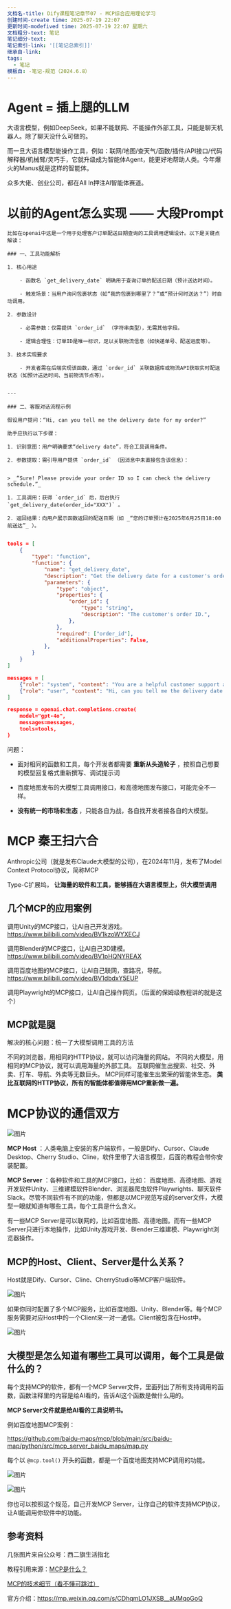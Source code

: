 ```yaml
---
文档名-title: Dify课程笔记章节07 - MCP综合应用理论学习
创建时间-create time: 2025-07-19 22:07
更新时间-modefived time: 2025-07-19 22:07 星期六
文档粗分-text: 笔记
笔记细分-text: 
笔记索引-link: '[[笔记总索引]]'
继承自-link: 
tags:
  - 笔记
模板自: -笔记-规范（2024.6.8）
---
```


# Agent = 插上腿的LLM 

大语言模型，例如DeepSeek，如果不能联网、不能操作外部工具，只能是聊天机器人。除了聊天没什么可做的。

而一旦大语言模型能操作工具，例如：联网/地图/查天气/函数/插件/API接口/代码解释器/机械臂/灵巧手，它就升级成为智能体Agent，能更好地帮助人类。今年爆火的Manus就是这样的智能体。

众多大佬、创业公司，都在All In押注AI智能体赛道。

# 以前的Agent怎么实现 —— 大段Prompt

```
比如在openai中这是一个用于处理客户订单配送日期查询的工具调用逻辑设计。以下是关键点解读：

### 一、工具功能解析

1. 核心用途
    
    - 函数名 `get_delivery_date` 明确用于查询订单的配送日期​（预计送达时间）。
        
    - 触发场景：当用户询问包裹状态（如“我的包裹到哪里了？”或“预计何时送达？”）时自动调用。
        
2. 参数设计
    
    - 必需参数​：仅需提供 `order_id` （字符串类型），无需其他字段。
        
    - 逻辑合理性：订单ID是唯一标识，足以关联物流信息（如快递单号、配送进度等）。
        
3. 技术实现要求
    
    - 开发者需在后端实现该函数，通过 `order_id` 关联数据库或物流API获取实时配送状态（如预计送达时间、当前物流节点等）。
        

---

### 二、客服对话流程示例

假设用户提问：​​“Hi, can you tell me the delivery date for my order?”​​

助手应执行以下步骤：

1. 识别意图​：用户明确要求“delivery date”，符合工具调用条件。
    
2. 参数提取​：需引导用户提供 `order_id` （因消息中未直接包含该信息）：
    

> _“Sure! Please provide your order ID so I can check the delivery schedule.”_

1. 工具调用​：获得 `order_id` 后，后台执行 `get_delivery_date(order_id="XXX")` 。
    
2. 返回结果​：向用户展示函数返回的配送日期（如 _“您的订单预计在2025年6月25日18:00前送达”_ ）。
    

```
```json
tools = [
    {
        "type": "function",
        "function": {
            "name": "get_delivery_date",
            "description": "Get the delivery date for a customer's order. Call this whenever you need to know the delivery date, for example when a customer asks 'Where is my package'",
            "parameters": {
                "type": "object",
                "properties": {
                    "order_id": {
                        "type": "string",
                        "description": "The customer's order ID.",
                    },
                },
                "required": ["order_id"],
                "additionalProperties": False,
            },
        }
    }
]

messages = [
    {"role": "system", "content": "You are a helpful customer support assistant. Use the supplied tools to assist the user."},
    {"role": "user", "content": "Hi, can you tell me the delivery date for my order?"}
]

response = openai.chat.completions.create(
    model="gpt-4o",
    messages=messages,
    tools=tools,
)
```

问题：

- 面对相同的函数和工具，每个开发者都需要 **重新从头造轮子** ，按照自己想要的模型回复格式重新撰写、调试提示词

- 百度地图发布的大模型工具调用接口，和高德地图发布接口，可能完全不一样。
- **没有统一的市场和生态** ，只能各自为战，各自找开发者接各自的大模型。

# MCP 秦王扫六合

Anthropic公司（就是发布Claude大模型的公司），在2024年11月，发布了Model Context Protocol协议，简称MCP

Type-C扩展坞， **让海量的软件和工具，能够插在大语言模型上，供大模型调用**

## 几个MCP的应用案例

调用Unity的MCP接口，让AI自己开发游戏。https://www.bilibili.com/video/BV1kzoWYXECJ

调用Blender的MCP接口，让AI自己3D建模。https://www.bilibili.com/video/BV1pHQNYREAX

调用百度地图的MCP接口，让AI自己联网，查路况，导航。https://www.bilibili.com/video/BV1dbdxY5EUP

调用Playwright的MCP接口，让AI自己操作网页。（后面的保姆级教程讲的就是这个）

## MCP就是腿

解决的核心问题：统一了大模型调用工具的方法

不同的浏览器，用相同的HTTP协议，就可以访问海量的网站。
不同的大模型，用相同的MCP协议，就可以调用海量的外部工具。
互联网催生出搜索、社交、外卖、打车、导航、外卖等无数巨头。
MCP同样可能催生出繁荣的智能体生态。
**类比互联网的HTTP协议，所有的智能体都值得用MCP重新做一遍。**

# MCP协议的通信双方

![图片](https://datawhale-business.oss-cn-hangzhou.aliyuncs.com/image/7e1b1004-db53-4846-9094-d05c8e427dab.png)

**MCP Host** ：人类电脑上安装的客户端软件，一般是Dify、Cursor、Claude Desktop、Cherry Studio、Cline，软件里带了大语言模型，后面的教程会带你安装配置。

**MCP Server** ：各种软件和工具的MCP接口，比如： 百度地图、高德地图、游戏开发软件Unity、三维建模软件Blender、浏览器爬虫软件Playwrights、聊天软件Slack。尽管不同软件有不同的功能，但都是以MCP规范写成的server文件，大模型一眼就知道有哪些工具，每个工具是什么含义。

有一些MCP Server是可以联网的，比如百度地图、高德地图。而有一些MCP Server只进行本地操作，比如Unity游戏开发、Blender三维建模、Playwright浏览器操作。

## MCP的Host、Client、Server是什么关系？

Host就是Dify、Cursor、Cline、CherryStudio等MCP客户端软件。

![图片](https://datawhale-business.oss-cn-hangzhou.aliyuncs.com/image/176f6769-245a-4038-8d5d-040d0575190e.png)

如果你同时配置了多个MCP服务，比如百度地图、Unity、Blender等。每个MCP服务需要对应Host中的一个Client来一对一通信。Client被包含在Host中。

![图片](https://datawhale-business.oss-cn-hangzhou.aliyuncs.com/image/bf078e72-f8fe-4063-8ad3-5106a7d87536.png)

## 大模型是怎么知道有哪些工具可以调用，每个工具是做什么的？

每个支持MCP的软件，都有一个MCP Server文件，里面列出了所有支持调用的函数，函数注释里的内容是给AI看的，告诉AI这个函数是做什么用的。

**MCP Server文件就是给AI看的工具说明书。**

例如百度地图MCP案例：

https://github.com/baidu-maps/mcp/blob/main/src/baidu-map/python/src/mcp_server_baidu_maps/map.py

每个以 `@mcp.tool()` 开头的函数，都是一个百度地图支持MCP调用的功能。

![图片](https://datawhale-business.oss-cn-hangzhou.aliyuncs.com/image/a3975f0e-4d51-472f-be8a-316c5cee02d2.png)

![图片](https://datawhale-business.oss-cn-hangzhou.aliyuncs.com/image/59dc010e-c7f0-40be-9bdf-f589101e757d.png)

你也可以按照这个规范，自己开发MCP Server，让你自己的软件支持MCP协议，让AI能调用你软件中的功能。

## 参考资料

几张图片来自公众号：西二旗生活指北

教程引用来源：[MCP是什么？](https://zihao-ai.feishu.cn/wiki/RlrhwgNqLiW7VYkNnvscHxZjngh)

[MCP的技术细节（看不懂可跳过）](https://zihao-ai.feishu.cn/wiki/WhQlwydkMieX4Tki7lbcHK6TnUe)

官方介绍：https://mp.weixin.qq.com/s/CDhqmLO1JXSB__aUMqoGoQ